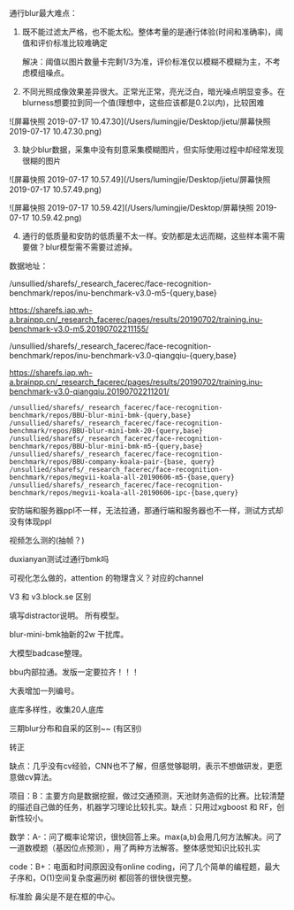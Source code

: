通行blur最大难点：

1. 既不能过滤太严格，也不能太松。整体考量的是通行体验(时间和准确率)，阈值和评价标准比较难确定

   解决：阈值以图片数量卡完剩1/3为准，评价标准仅以模糊不模糊为主，不考虑模组噪点。

2. 不同光照成像效果差异很大。正常光正常，亮光泛白，暗光噪点明显变多。在blurness想要拉到同一个值(理想中，这些应该都是0.2以内)，比较困难

![屏幕快照 2019-07-17 10.47.30](/Users/lumingjie/Desktop/jietu/屏幕快照 2019-07-17 10.47.30.png)

3. 缺少blur数据，采集中没有刻意采集模糊图片，但实际使用过程中却经常发现很糊的图片

![屏幕快照 2019-07-17 10.57.49](/Users/lumingjie/Desktop/jietu/屏幕快照 2019-07-17 10.57.49.png)



![屏幕快照 2019-07-17 10.59.42](/Users/lumingjie/Desktop/屏幕快照 2019-07-17 10.59.42.png)



4. 通行的低质量和安防的低质量不太一样。安防都是太远而糊，这些样本需不需要做？blur模型需不需要过滤掉。

数据地址：

/unsullied/sharefs/_research_facerec/face-recognition-benchmark/repos/inu-benchmark-v3.0-m5-{query,base}

<https://sharefs.iap.wh-a.brainpp.cn/_research_facerec/pages/results/20190702/training.inu-benchmark-v3.0-m5.20190702211155/>

/unsullied/sharefs/_research_facerec/face-recognition-benchmark/repos/inu-benchmark-v3.0-qiangqiu-{query,base}

<https://sharefs.iap.wh-a.brainpp.cn/_research_facerec/pages/results/20190702/training.inu-benchmark-v3.0-qiangqiu.20190702211201/>



```
/unsullied/sharefs/_research_facerec/face-recognition-benchmark/repos/BBU-blur-mini-bmk-{query,base}
/unsullied/sharefs/_research_facerec/face-recognition-benchmark/repos/BBU-blur-mini-bmk-20-{query,base}
/unsullied/sharefs/_research_facerec/face-recognition-benchmark/repos/BBU-blur-mini-bmk-m5-{query,base}
/unsullied/sharefs/_research_facerec/face-recognition-benchmark/repos/BBU-company-koala-pair-{base, query}
/unsullied/sharefs/_research_facerec/face-recognition-benchmark/repos/megvii-koala-all-20190606-m5-{base,query}
/unsullied/sharefs/_research_facerec/face-recognition-benchmark/repos/megvii-koala-all-20190606-ipc-{base,query}
```





安防端和服务器ppl不一样，无法拉通，那通行端和服务器也不一样，测试方式却没有体现ppl

视频怎么测的(抽帧？)

duxianyan测试过通行bmk吗



可视化怎么做的，attention 的物理含义？对应的channel

V3 和 v3.block.se 区别



填写distractor说明。 所有模型。

blur-mini-bmk抽新的2w 干扰库。

大模型badcase整理。

bbu内部拉通。发版一定要拉齐！！！

大表增加一列编号。



底库多样性，收集20人底库

三期blur分布和自采的区别~~ (有区别)

转正





缺点：几乎没有cv经验，CNN也不了解，但感觉够聪明，表示不想做研发，更愿意做cv算法。

项目：B：主要方向是数据挖掘，做过交通预测，天池财务造假的比赛。比较清楚的描述自己做的任务，机器学习理论比较扎实。缺点：只用过xgboost 和 RF，创新性较小。

数学：A-：问了概率论常识，很快回答上来。max(a,b)会用几何方法解决。问了一道数模题（基因位点预测），用了两种方法解答。整体感觉知识比较扎实

code：B+：电面和时间原因没有online coding，问了几个简单的编程题，最大子序和，O(1)空间复杂度遍历树 都回答的很快很完整。



标准脸 鼻尖是不是在框的中心。